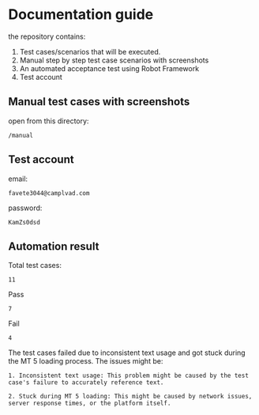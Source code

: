 # Documentation guide

the repository contains:

1. Test cases/scenarios that will be executed.
2. Manual step by step test case scenarios with screenshots
3. An automated acceptance test using Robot Framework
4. Test account

## Manual test cases with screenshots

open from this directory:

```
/manual
```

## Test account

email:

```
favete3044@camplvad.com
```

password:

```
KamZs0dsd
```

## Automation result

Total test cases:

```
11
```

Pass

```
7
```

Fail

```
4
```

The test cases failed due to inconsistent text usage and got stuck during the MT 5 loading process. The issues might be:

```
1. Inconsistent text usage: This problem might be caused by the test case's failure to accurately reference text.

2. Stuck during MT 5 loading: This might be caused by network issues, server response times, or the platform itself.
```

